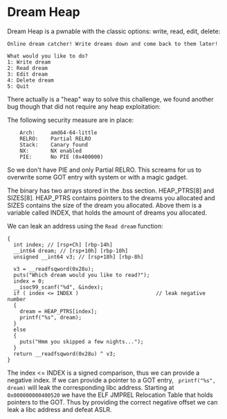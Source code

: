 # Dream Heap

Dream Heap is a pwnable with the classic options: write, read, edit, delete:

```
Online dream catcher! Write dreams down and come back to them later!

What would you like to do?
1: Write dream
2: Read dream
3: Edit dream
4: Delete dream
5: Quit
```
There actually is a "heap" way to solve this challenge, we found another bug though that did not require any heap exploitation:

The following security measure are in place:
```
    Arch:     amd64-64-little
    RELRO:    Partial RELRO
    Stack:    Canary found
    NX:       NX enabled
    PIE:      No PIE (0x400000)
```
So we don't have PIE and only Partial RELRO. This screams for us to overwrite some GOT entry with system or with a magic gadget.

The binary has two arrays stored in the .bss section. HEAP_PTRS[8] and SIZES[8]. HEAP_PTRS contains pointers to the dreams you allocated and SIZES contains the size of the dream you allocated. Above them is a variable called INDEX, that holds the amount of dreams you allocated.

We can leak an address using the `Read dream` function:

```unsigned __int64 read_dream()
{
  int index; // [rsp+Ch] [rbp-14h]
  __int64 dream; // [rsp+10h] [rbp-10h]
  unsigned __int64 v3; // [rsp+18h] [rbp-8h]

  v3 = __readfsqword(0x28u);
  puts("Which dream would you like to read?");
  index = 0;
  __isoc99_scanf("%d", &index);
  if ( index <= INDEX )                         // leak negative number
  {
    dream = HEAP_PTRS[index];
    printf("%s", dream);
  }
  else
  {
    puts("Hmm you skipped a few nights...");
  }
  return __readfsqword(0x28u) ^ v3;
}
```
The index <= INDEX is a signed comparison, thus we can provide a negative index. If we can provide a pointer to a GOT entry, ` printf("%s", dream)` will leak the corresponding libc address. Starting at `0x000000000400520` we have the ELF JMPREL Relocation Table that holds pointers to the GOT.
Thus by providing the correct negative offset we can leak a libc address and defeat ASLR.

